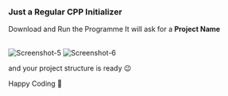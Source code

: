 ### Just a Regular CPP Initializer

Download and Run the Programme
It will ask for a <b>Project Name</b>

<br>
<img src="https://i.ibb.co/BVnVT01j/Screenshot-5.png" alt="Screenshot-5" border="0">
<img src="https://i.ibb.co/zTbBKW3D/Screenshot-6.png" alt="Screenshot-6" border="0">
<br>

and your project structure is ready 😉

Happy Coding 🤍
